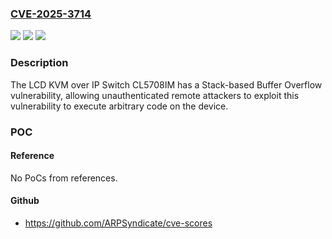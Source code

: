 ### [CVE-2025-3714](https://cve.mitre.org/cgi-bin/cvename.cgi?name=CVE-2025-3714)
![](https://img.shields.io/static/v1?label=Product&message=CL5708IM&color=blue)
![](https://img.shields.io/static/v1?label=Version&message=0%3C%202.2.215%20&color=brighgreen)
![](https://img.shields.io/static/v1?label=Vulnerability&message=CWE-121%20Stack-based%20Buffer%20Overflow&color=brighgreen)

### Description

The LCD KVM over IP Switch CL5708IM has a Stack-based Buffer Overflow vulnerability, allowing unauthenticated remote attackers to exploit this vulnerability to execute arbitrary code on the device.

### POC

#### Reference
No PoCs from references.

#### Github
- https://github.com/ARPSyndicate/cve-scores

